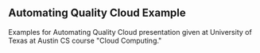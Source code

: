 Automating Quality Cloud Example
--------
Examples for Automating Quality Cloud presentation given at University of Texas at Austin CS course "Cloud Computing."
